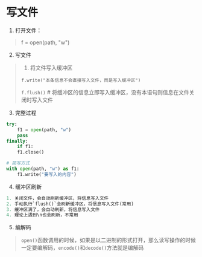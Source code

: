 # 写文件

1. 打开文件：
> f = open(path, "w")

2. 写文件
> 1. 将文件写入缓冲区
> 
> `f.write("本条信息不会直接写入文件，而是写入缓冲区")`
> 
> `f.flush()`  # 将缓冲区的信息立即写入缓冲区，没有本语句则信息在文件关闭时写入文件

3. 完整过程
```python
try:
    f1 = open(path, "w")
    pass
finally:
    if f1:
    f1.close()

# 简写方式
with open(path, "w") as f1:
    f1.write("要写入的内容")
```

4. 缓冲区刷新
```python
1. 关闭文件，会自动刷新缓冲区，将信息写入文件
2. 手动执行`flush()`会刷新缓冲区，将信息写入文件(常用)
3. 缓冲区满了，会自动刷新，将信息写入文件
4. 理论上遇到\n也会刷新，不常用
```

5. 编解码
> `open()`函数调用的时候，如果是以二进制的形式打开，那么读写操作的时候一定要编解码，`encode()`和`decode()`方法就是编解码


















